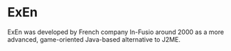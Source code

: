 # ExEn
ExEn was developed by French company In-Fusio around 2000 as a more advanced, game-oriented Java-based alternative to J2ME.
